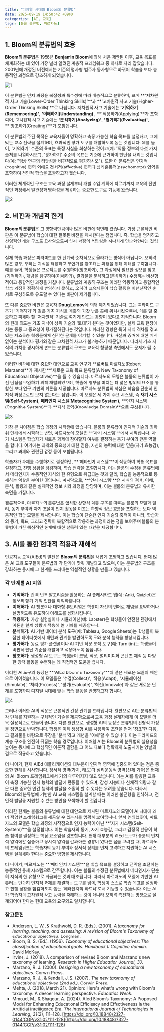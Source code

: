 ```yaml
---
title: "디지털 시대의 Bloom의 분류법"
date: 2025-09-19 14:50:42 +0900
categories: [AI, 교육]
tags: [블룸 분류법, 마르자노]
---
```


## 1. Bloom의 분류법의 효용

**Bloom의 분류법**은 1956년 **Benjamin Bloom**에 의해 처음 제안된 이후, 교육 목표를 체계화하는 데 있어 가장 널리 알려진 계층적 프레임워크 중 하나로 자리 잡았습니다. 2001년에 개정된 버전에서는 기존의 명사형 범주가 동사형으로 바뀌어 학습을 보다 능동적인 과정으로 강조하게 되었습니다.

![1](/assets/image145.png)

이 분류법은 인지 과정을 복잡성과 특수성에 따라 계층적으로 분류하며, 크게 **'저차원적 사고 기술(Lower-Order Thinking Skills)'**과 **'고차원적 사고 기술(Higher-Order Thinking Skills)'**로 나뉩니다. 저차원적 사고 기술에는 **'기억하기(Remembering)'**, **'이해하기(Understanding)'**, **'적용하기(Applying)'**가 포함되며, 고차원적 사고 기술에는 **'분석하기(Analyzing)'**, **'평가하기(Evaluating)'**, **'창조하기(Creating)'**가 포함됩니다.

이 분류법의 주된 목적은 교육자들이 명확하고 측정 가능한 학습 목표를 설정하고, 그에 맞는 교수 전략을 설계하며, 효과적인 평가 도구를 개발하도록 돕는 것입니다. 예를 들어, '기억하기' 수준의 목표는 특정 사실을 회상하는 것이고(예: "약물 정보의 다섯 가지 출처를 나열하시오"), '평가하기' 수준의 목표는 기준에 근거하여 판단을 내리는 것입니다(예: "임상 연구의 타당성을 비판적으로 평가하시오"). 또한 이 분류법은 인지적(cognitive) 영역 외에도 정서적(affective) 영역과 심리운동적(psychomotor) 영역을 포함하여 전인적 학습을 포괄하고자 했습니다.

이러한 체계적인 구조는 교육 과정 설계부터 개별 수업 계획에 이르기까지 교육의 전반적인 과정에서 일관성과 명확성을 제공하는 중요한 도구로 기능해 왔습니다.

![2](/assets/image146.png)



## 2. 비판과 개념적 한계

**Bloom의 분류법**은 그 영향력만큼이나 많은 비판에 직면해 왔습니다. 가장 근본적인 비판은 이 분류법이 학습에 대한 잘못된 비전을 제시한다는 점입니다. 즉, 학습을 엄격하고 선형적인 계층 구조로 묘사함으로써 인지 과정의 복잡성을 지나치게 단순화한다는 것입니다.

실제 학습 과정은 피라미드를 한 단계씩 순차적으로 올라가는 방식이 아닙니다. 오히려 많은 경우, 우리는 지식을 적용하고 무언가를 창조하는 과정을 통해 이해를 구축합니다. 예를 들어, 학생들은 프로젝트를 수행하며(창조하기), 그 과정에서 필요한 정보를 찾고(기억하기), 개념을 탐구하며(이해하기), 결과물을 분석하고(분석하기) 수정하는 비선형적이고 통합적인 과정을 거칩니다. 분류법의 계층적 구조는 이러한 역동적이고 통합적인 학습 과정을 정확하게 반영하지 못하고, 오히려 교육자들이 학습 활동을 비현실적인 순서로 구성하도록 유도할 수 있다는 비판이 제기됩니다.

또 다른 중요한 비판은 교육자 **Doug Lemov**에 의해 제기되었습니다. 그는 피라미드 구조가 '기억하기'와 같은 기초 지식을 계층의 가장 낮은 곳에 위치시킴으로써, 이를 덜 중요하고 피해야 할 '저차원적' 기술로 여기게 만드는 경향이 있다고 지적합니다. Bloom의 원래 의도는 기초 지식이 상위 기술의 '토대'가 된다는 것이었지만, 실제 교육 현장에서는 종종 그 중요성이 평가절하된다는 것입니다. 이러한 경향은 특히 지식 격차를 겪고 있는 저소득층 학생들에게 심각한 문제를 야기할 수 있습니다. 사실과 증거에 대한 지식 없이는 분석이나 평가와 같은 고차원적 사고가 불가능하기 때문입니다. 따라서 기초 지식의 가치를 경시하게 만드는 분류법의 구조는 교육적 형평성 측면에서도 문제가 될 수 있습니다.

이러한 비판에 대한 중요한 대안으로 교육 연구가 **로버트 마르자노(Robert Marzano)**가 제시한 **'새로운 교육 목표 분류법(A New Taxonomy of Educational Objectives)**을 들 수 있습니다. 마르자노의 모델은 블룸의 분류법이 가진 단점을 보완하기 위해 개발되었으며, 학습에 영향을 미치는 더 넓은 범위의 요소를 통합한 보다 연구 기반의 이론을 제공합니다. 마르자노 분류법의 핵심은 학습을 단순히 인지적 과정으로만 보지 않는다는 점입니다. 이 모델은 세 가지 주요 시스템, 즉 **자기 시스템(Self-System)**, **메타인지 시스템(Metacognitive System)**, **인지 시스템(Cognitive System)**과 **지식 영역(Knowledge Domain)**으로 구성됩니다.

![3](/assets/image148.png)

가장 큰 차이점은 학습 과정의 시작점에 있습니다. 블룸의 분류법이 인지적 기술의 최하위 단계에서 시작하는 반면, 마르자노의 모델은 **'자기 시스템'**에서 시작합니다. 자기 시스템은 학습자가 새로운 과제에 참여할지 여부를 결정하는 동기 부여의 관문 역할을 합니다. 여기에는 과제의 중요성에 대한 믿음, 자신의 능력에 대한 믿음(자기 효능감), 그리고 과제와 관련된 감정 등이 포함됩니다.

학습자가 과제를 수행하기로 결정하면, **'메타인지 시스템'**이 작동하여 학습 목표를 설정하고, 진행 상황을 점검하며, 학습 전략을 조절합니다. 이는 블룸의 수정된 분류법에서 메타인지가 수동적인 지식의 한 유형으로 취급되는 것과 달리, 학습을 능동적으로 통제하는 역할을 부여한 것입니다. 마지막으로, **'인지 시스템'**은 지식의 검색, 이해, 분석, 활용과 같은 실제적인 정보 처리 과정을 담당하며, 이는 블룸의 분류법과 유사한 측면을 가집니다.

결론적으로, 마르자노의 분류법은 엄격한 상향식 계층 구조를 따르는 블룸의 모델과 달리, 동기 부여와 자기 조절이 인지 활동을 이끄는 하향식 정보 흐름을 포함하는 보다 역동적인 학습 모델을 제시합니다. 이는 학습이 단순한 인지 기술의 축적이 아니라, 학습자의 동기, 목표, 그리고 전략이 복합적으로 작용하는 과정이라는 점을 보여주며 블룸의 분류법이 가진 핵심적인 한계에 대한 설득력 있는 대안을 제공합니다.



## 3. AI를 통한 현대적 적용과 재해석

인공지능 교육(AIEd)의 발전은 **Bloom의 분류법**을 새롭게 조명하고 있습니다. 현재 많은 AI 교육 도구들이 분류법의 각 단계에 맞춰 개발되고 있으며, 이는 분류법의 구조를 강화하는 동시에 그 한계를 드러내는 역설적인 상황을 만들고 있습니다.

### 각 단계별 AI 지원

* **기억하기:** 간격 반복 알고리즘을 활용하는 AI 플래시카드 앱(예: Anki, Quizlet)은 정보의 장기 기억 전환을 최적화합니다.
* **이해하기:** AI 챗봇이나 대화형 튜토리얼은 학생이 자신의 언어로 개념을 요약하거나 설명하도록 유도하여 이해도를 심화시킵니다.
* **적용하기:** 가상 실험실이나 시뮬레이션(예: Labster)은 학생들이 안전한 환경에서 이론을 실제 상황에 적용해 볼 기회를 제공합니다.
* **분석하기:** AI 기반 데이터 분석 도구(예: Tableau, Google Sheets)는 학생들이 복잡한 데이터셋에서 패턴과 관계를 발견하도록 도와 분석 능력을 향상시킵니다.
* **평가하기:** 동료 평가 플랫폼이나 AI 기반 작문 분석 도구(예: Turnitin)는 학생들이 비판적 판단 기준을 개발하고 적용하도록 돕습니다.
* **창조하기:** 생성형 AI 도구는 학생들이 코딩, 작문, 멀티미디어 콘텐츠 제작 등 다양한 창작 활동을 수행하는 데 직접적인 도움을 줍니다.

이러한 AI 도구의 등장은 **'AIEd Bloom's Taxonomy'**와 같은 새로운 모델의 제안으로 이어졌습니다. 이 모델들은 '수집(Collect)', '적응(Adapt)', '시뮬레이션(Simulate)', '처리(Process)', '평가(Evaluate)', '혁신(Innovate)'과 같은 새로운 단계를 포함하여 디지털 시대에 맞는 학습 활동을 반영하고자 합니다.

![4](/assets/image147.png)

그러나 이러한 AI의 적용은 근본적인 긴장 관계를 드러냅니다. 한편으로 AI는 분류법의 각 단계를 지원하는 구체적인 기술을 제공함으로써 교육 과정 설계자에게 이 모델을 더욱 실용적으로 만들어 줍니다. 다른 한편으로, 생성형 AI의 등장은 분류법의 선형적 가정을 정면으로 반박합니다. 학생은 이제 생성형 AI를 사용하여 초안을 먼저 '창조'한 다음, 그 결과물을 바탕으로 주장을 '분석'하고 개념을 '이해'할 수 있습니다. 이는 피라미드의 계층 구조를 완전히 뒤집는 학습 경로입니다. 이처럼 AI는 Bloom의 분류법의 실용성을 높이는 동시에 그 핵심적인 이론적 결함을 그 어느 때보다 명확하게 노출시키는 양날의 검으로 작용하고 있습니다.

더 나아가, 현재 AIEd 애플리케이션의 대부분이 인지적 영역에 집중되어 있다는 점은 중요한 한계를 시사합니다. 정서적 영역(가치, 태도)과 심리운동적 영역(신체 기술)은 현재의 AI-Bloom 프레임워크에서 거의 다루어지지 않고 있습니다. 이는 AI를 활용한 교육이 측정 가능한 인지 능력의 발달에 편중될 수 있으며, 감성 지능이나 신체적 역량과 같은 다른 중요한 인간 능력의 발달을 소홀히 할 수 있다는 우려를 낳습니다. 따라서 Bloom의 분류법에 기반한 AI 교육 시스템을 설계할 때는 이러한 불균형을 인식하고, 전인적 발달을 지원할 수 있는 방안을 모색해야 할 것입니다.

이러한 한계는 블룸의 분류법에 대한 대안으로 제시된 마르자노의 모델이 AI 시대에 왜 더 적합한 프레임워크를 제공할 수 있는지를 명확히 보여줍니다. 앞서 논의했듯이, 마르자노의 모델은 학습 과정의 시작점으로 인지 능력이 아닌 **'자기 시스템(Self-System)'**을 설정합니다. 이는 학습자의 동기, 자기 효능감, 그리고 감정적 반응이 학습 참여를 결정하는 핵심 요소임을 강조합니다. 현재 대부분의 AIEd 도구가 블룸의 인지적 영역에만 집중하고 정서적 영역을 간과하는 경향이 있다는 점을 고려할 때, 마르자노의 프레임워크는 학습자의 동기 부여와 정서적 상태를 먼저 고려하고 지원하는 AI 시스템을 설계해야 한다는 중요한 방향을 제시합니다.

더 나아가, 마르자노는 **'메타인지 시스템'**을 학습 목표를 설정하고 전략을 조절하는 능동적인 통제 시스템으로 간주합니다. 이는 블룸의 수정된 분류법에서 메타인지가 단순히 지식의 한 유형으로 취급되는 것과 대조됩니다. 따라서 마르자노의 모델에 기반한 AI 튜터는 단순히 인지적 과제를 해결하는 도구를 넘어, 학생이 스스로 학습 목표를 설정하고 진행 상황을 점검하도록 돕는 '메타인지적 파트너'로서 기능할 수 있습니다. 이는 AI가 학습자의 고차원적 사고 능력을 저해하는 것이 아니라 오히려 촉진하는 방향으로 설계되어야 한다는 현대 교육의 요구와도 일치합니다.

### 참고문헌

* Anderson, L. W., & Krathwohl, D. R. (Eds.). (2001). *A taxonomy for learning, teaching, and assessing: A revision of Bloom's Taxonomy of educational objectives*. Longman.
* Bloom, B. S. (Ed.). (1956). *Taxonomy of educational objectives: The classification of educational goals. Handbook I: Cognitive domain*. David McKay.
* Irvine, J. (2018). A comparison of revised Bloom and Marzano's new taxonomy of learning. *Research in Higher Education Journal, 33*.
* Marzano, R. J. (2000). *Designing a new taxonomy of educational objectives*. Corwin Press.
* Marzano, R. J., & Kendall, J. S. (2007). *The new taxonomy of educational objectives (2nd ed.)*. Corwin Press.
* Mehta, J. (2018, March 21). Opinion: Here's what's wrong with Bloom's taxonomy: A deeper learning perspective. *Education Week*.
* Mmoud, M., & Shaqour, A. (2024). AIed Bloom’s Taxonomy: A Proposed Model for Enhancing Educational Efficiency and Effectiveness in the Artificial Intelligence Era. *The International Journal of Technologies in Learning, 31*(2), 111–128. [https://doi.org/10.18848/2327-0144/CGP/v31i02/111-128](https://doi.org/10.18848/2327-0144/CGP/v31i02/111-128)
